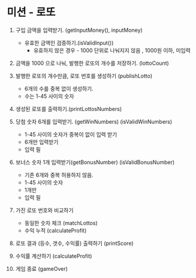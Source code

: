 # 미션 - 로또

1. 구입 금액을 입력받기. (getInputMoney(), inputMoney)

   - 유효한 금액인 검증하기.(isValidInput())
     - 유효하지 않은 경우 - 1000 단위로 나눠지지 않음 , 1000원 이하, 미입력

2. 금액을 1000 으로 나눠, 발행한 로또의 개수를 저장하기. (lottoCount)

3. 발행한 로또의 개수만큼, 로또 번호를 생성하기 (publishLotto)

   - 6개의 수를 중복 없이 생성하기.
   - 수는 1-45 사이의 숫자

4. 생성된 로또를 출력하기.(printLottosNumbers)

5. 당첨 숫자 6개를 입력받기. (getWinNumbers)
   (isValidWinNumbers)

   - 1-45 사이의 숫자가 중복이 없이 입력 받기
   - 6개만 입력받기
   - 입력 필

6. 보너스 숫자 1개 입력받기(getBonusNumber)
   (isValidBonusNumber)

   - 기존 6개와 중복 허용하지 않음.
   - 1-45 사이의 숫자
   - 1개만
   - 입력 필

7. 가진 로또 번호와 비교하기

   - 동일한 숫자 체크 (matchLottos)
   - 수익 누적 (calculateProfit)

8. 로또 결과 (등수, 갯수, 수익률) 출력하기 (printScore)

9. 수익률 계산하기 (calculateProfit)

10. 게임 종료 (gameOver)
